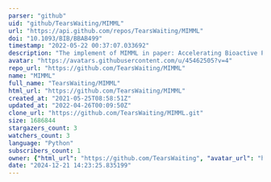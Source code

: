 ```yaml
---
parser: "github"
uid: "github/TearsWaiting/MIMML"
url: "https://api.github.com/repos/TearsWaiting/MIMML"
doi: "10.1093/BIB/BBAB499"
timestamp: "2022-05-22 00:37:07.033692"
description: "The implement of MIMML in paper: Accelerating Bioactive Peptides Discovery via Mutual Information based Meta-learning"
avatar: "https://avatars.githubusercontent.com/u/45462505?v=4"
repo_url: "https://github.com/TearsWaiting/MIMML"
name: "MIMML"
full_name: "TearsWaiting/MIMML"
html_url: "https://github.com/TearsWaiting/MIMML"
created_at: "2021-05-25T08:58:51Z"
updated_at: "2022-04-26T00:09:50Z"
clone_url: "https://github.com/TearsWaiting/MIMML.git"
size: 1686844
stargazers_count: 3
watchers_count: 3
language: "Python"
subscribers_count: 1
owner: {"html_url": "https://github.com/TearsWaiting", "avatar_url": "https://avatars.githubusercontent.com/u/45462505?v=4", "login": "TearsWaiting", "type": "User"}
date: "2024-12-21 14:23:25.835199"
---
```

